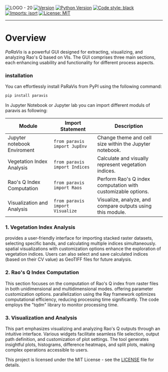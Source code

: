 ![LOGO - 20](https://github.com/mmadrz/PaRaVis/assets/117746151/c55dfa5e-c97d-46ed-9f70-12d92c6e44c7)
[![Version](https://img.shields.io/badge/Version-1.0.0-blue.svg)](https://semver.org)
[![Python Version](https://img.shields.io/badge/Python-3.8|3.9|3.10|3.11-yellow.svg)](https://www.python.org/)
[![Code style: black](https://img.shields.io/badge/code%20style-black-000000.svg)](https://github.com/psf/black)
[![Imports: isort](https://img.shields.io/badge/%20imports-isort-%231674b1?style=flat&labelColor=ef8336)](https://pycqa.github.io/isort/)
[![License: MIT](https://img.shields.io/badge/License-MIT-green.svg)](https://opensource.org/licenses/MIT)

***
# Overview
_PaRaVis_ is a powerful GUI designed for extracting, visualizing, and analyzing Rao's Q based on VIs. The GUI comprises three main sections, each enhancing usability and functionality for different process aspects.

### installation
You can effortlessly install PaRaVis from PyPI using the following command:
```bash
pip install paravis
```
In Jupyter Notebook or Jupyter lab you can import different moduls of paravis as following:

|Module| Import Statement| Description|
|------------------------------|---------------------------------|-------------------------------------|
| Jupyter notebook Enviroment| ```from paravis import JupEnv```| Change theme and cell size within the Jupyter notebook.|
| Vegetation Index Analysis| ```from paravis import Indices```| Calculate and visually represent vegetation indices.|
| Rao's Q Index Computation| `from paravis import Raos`| Perform Rao's Q index computation with customizable options.|
| Visualization and Analysis| `from paravis import Visualize`| Visualize, analyze, and compare outputs using this module.|


### 1. Vegetation Index Analysis
provides a user-friendly interface for importing stacked raster datasets, selecting specific bands, and calculating multiple indices simultaneously. spatial visualizations with customization options enhance the exploration of vegetation indices. Users can also select and save calculated indices (based on their CV value) as GeoTIFF files for future analysis.

### 2. Rao's Q Index Computation
This section focuses on the computation of Rao's Q index from raster files in both unidimensional and multidimensional modes. offering  parameter customization options. parallelization using the Ray framework optimizes computational efficiency, reducing processing time significantly. The code employs the "tqdm" library to monitor processing time.

### 3. Visualization and Analysis
This part emphasizes visualizing and analyzing Rao's Q outputs through an intuitive interface. Various widgets facilitate seamless file selection, output path definition, and customization of plot settings. The tool generates insightful plots, histograms, difference heatmaps, and split plots, making complex operations accessible to users.



This project is licensed under the MIT License - see the [LICENSE](LICENSE) file for details.
